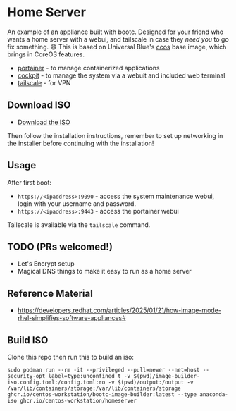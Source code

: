 # Home Server

An example of an appliance built with bootc. Designed for your friend who wants a home server with a webui, and tailscale in case they _need you_ to go fix something. 😄 This is based on Universal Blue's [ccos](https://github.com/ublue-os/ccos) base image, which brings in CoreOS features.

- [portainer](https://www.portainer.io/) - to manage containerized applications
- [cockpit](https://cockpit-project.org/) - to manage the system via a webuit and included web terminal
- [tailscale](https://tailscale.com) - for VPN

## Download ISO

- [Download the ISO](https://download.projectbluefin.io/server.iso)

Then follow the installation instructions, remember to set up networking in the installer before continuing with the installation!

## Usage

After first boot:

- `https://<ipaddress>:9090` - access the system maintenance webui, login with your username and password.
- `https://<ipaddress>:9443` - access the portainer webui

Tailscale is available via the `tailscale` command.

## TODO (PRs welcomed!)

- Let's Encrypt setup
- Magical DNS things to make it easy to run as a home server

## Reference Material

- https://developers.redhat.com/articles/2025/01/21/how-image-mode-rhel-simplifies-software-appliances#

## Build ISO

Clone this repo then run this to build an iso: 

```
sudo podman run --rm -it --privileged --pull=newer --net=host --security-opt label=type:unconfined_t -v $(pwd)/image-builder-iso.config.toml:/config.toml:ro -v $(pwd)/output:/output -v /var/lib/containers/storage:/var/lib/containers/storage ghcr.io/centos-workstation/bootc-image-builder:latest --type anaconda-iso ghcr.io/centos-workstation/homeserver
```
